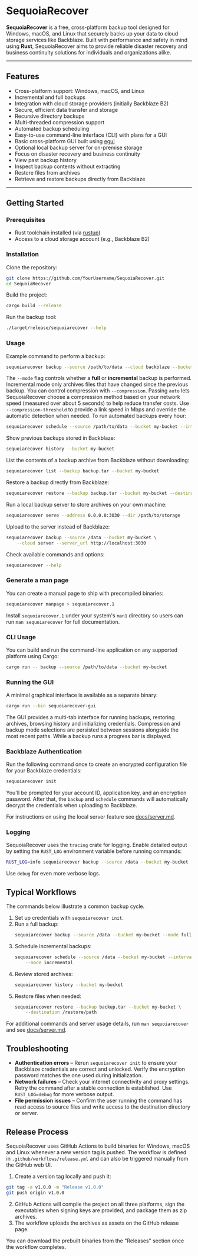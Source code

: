 # SequoiaRecover

**SequoiaRecover** is a free, cross-platform backup tool designed for Windows, macOS, and Linux that securely backs up your data to cloud storage services like Backblaze. Built with performance and safety in mind using **Rust**, SequoiaRecover aims to provide reliable disaster recovery and business continuity solutions for individuals and organizations alike.

---

## Features

- Cross-platform support: Windows, macOS, and Linux
- Incremental and full backups
- Integration with cloud storage providers (initially Backblaze B2)
- Secure, efficient data transfer and storage
- Recursive directory backups
- Multi-threaded compression support
- Automated backup scheduling
- Easy-to-use command-line interface (CLI) with plans for a GUI
- Basic cross-platform GUI built using [egui](https://github.com/emilk/egui)
- Optional local backup server for on-premise storage
- Focus on disaster recovery and business continuity
- View past backup history
- Inspect backup contents without extracting
- Restore files from archives
- Retrieve and restore backups directly from Backblaze

---

## Getting Started

### Prerequisites

- Rust toolchain installed (via [rustup](https://rustup.rs/))
- Access to a cloud storage account (e.g., Backblaze B2)

### Installation

Clone the repository:

```bash
git clone https://github.com/YourUsername/SequoiaRecover.git
cd SequoiaRecover
```
Build the project:
```bash
cargo build --release
```

Run the backup tool:
```bash
./target/release/sequoiarecover --help
```

### Usage
Example command to perform a backup:
```bash
sequoiarecover backup --source /path/to/data --cloud backblaze --bucket my-bucket --mode full
```
The `--mode` flag controls whether a **full** or **incremental** backup is performed.
Incremental mode only archives files that have changed since the previous backup.
You can control compression with `--compression`. Passing `auto` lets
SequoiaRecover choose a compression method based on your network speed (measured
over about 5 seconds) to help reduce transfer costs. Use `--compression-threshold`
to provide a link speed in Mbps and override the automatic detection when needed.
To run automated backups every hour:
```bash
sequoiarecover schedule --source /path/to/data --bucket my-bucket --interval 3600 --mode incremental
```
Show previous backups stored in Backblaze:
```bash
sequoiarecover history --bucket my-bucket
```
List the contents of a backup archive from Backblaze without downloading:
```bash
sequoiarecover list --backup backup.tar --bucket my-bucket
```
Restore a backup directly from Backblaze:
```bash
sequoiarecover restore --backup backup.tar --bucket my-bucket --destination /restore/path
```
Run a local backup server to store archives on your own machine:
```bash
sequoiarecover serve --address 0.0.0.0:3030 --dir /path/to/storage
```
Upload to the server instead of Backblaze:
```bash
sequoiarecover backup --source /data --bucket my-bucket \
    --cloud server --server_url http://localhost:3030
```
Check available commands and options:
```bash
sequoiarecover --help
```

### Generate a man page

You can create a manual page to ship with precompiled binaries:

```bash
sequoiarecover manpage > sequoiarecover.1
```

Install `sequoiarecover.1` under your system's `man1` directory so users can run
`man sequoiarecover` for full documentation.

### CLI Usage

You can build and run the command-line application on any supported platform using Cargo:

```bash
cargo run -- backup --source /path/to/data --bucket my-bucket
```

### Running the GUI

A minimal graphical interface is available as a separate binary:

```bash
cargo run --bin sequoiarecover-gui
```

The GUI provides a multi-tab interface for running backups, restoring archives,
browsing history and initializing credentials. Compression and backup mode
selections are persisted between sessions alongside the most recent paths.
While a backup runs a progress bar is displayed.

### Backblaze Authentication

Run the following command once to create an encrypted configuration file for your Backblaze credentials:

```bash
sequoiarecover init
```

You'll be prompted for your account ID, application key, and an encryption password. After that, the `backup` and `schedule` commands will automatically decrypt the credentials when uploading to Backblaze.

For instructions on using the local server feature see [docs/server.md](docs/server.md).

### Logging

SequoiaRecover uses the `tracing` crate for logging. Enable detailed output by
setting the `RUST_LOG` environment variable before running commands:

```bash
RUST_LOG=info sequoiarecover backup --source /data --bucket my-bucket
```

Use `debug` for even more verbose logs.

## Typical Workflows

The commands below illustrate a common backup cycle.

1. Set up credentials with `sequoiarecover init`.
2. Run a full backup:
   ```bash
   sequoiarecover backup --source /data --bucket my-bucket --mode full
   ```
3. Schedule incremental backups:
   ```bash
   sequoiarecover schedule --source /data --bucket my-bucket --interval 3600 \
       --mode incremental
   ```
4. Review stored archives:
   ```bash
   sequoiarecover history --bucket my-bucket
   ```
5. Restore files when needed:
   ```bash
   sequoiarecover restore --backup backup.tar --bucket my-bucket \
       --destination /restore/path
   ```

For additional commands and server usage details, run `man sequoiarecover` and
see [docs/server.md](docs/server.md).

## Troubleshooting

- **Authentication errors** – Rerun `sequoiarecover init` to ensure your
  Backblaze credentials are correct and unlocked. Verify the encryption password
  matches the one used during initialization.
- **Network failures** – Check your internet connectivity and proxy settings.
  Retry the command after a stable connection is established. Use
  `RUST_LOG=debug` for more verbose output.
- **File permission issues** – Confirm the user running the command has read
  access to source files and write access to the destination directory or
  server.

## Release Process

SequoiaRecover uses GitHub Actions to build binaries for Windows, macOS and Linux whenever a new version tag is pushed. The workflow is defined in `.github/workflows/release.yml` and can also be triggered manually from the GitHub web UI.

1. Create a version tag locally and push it:

```bash
git tag -a v1.0.0 -m "Release v1.0.0"
git push origin v1.0.0
```

2. GitHub Actions will compile the project on all three platforms, sign the executables when signing keys are provided, and package them as zip archives.
3. The workflow uploads the archives as assets on the GitHub release page.

You can download the prebuilt binaries from the "Releases" section once the workflow completes.
